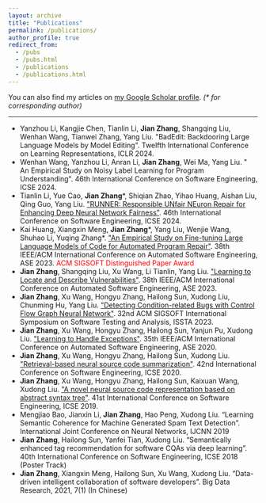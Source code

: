 ```yaml
---
layout: archive
title: "Publications"
permalink: /publications/
author_profile: true
redirect_from: 
  - /pubs
  - /pubs.html
  - /publications
  - /publications.html
---
```


You can also find my articles on <a href="https://scholar.google.com/citations?user=ki1y5TQAAAAJ&hl=en">my Google Scholar profile</a>. <i>(* for corresponding author)</i>

---
+ Yanzhou Li, Kangjie Chen, Tianlin Li, **Jian Zhang**, Shangqing Liu, Wenhan Wang, Tianwei Zhang, Yang Liu. "BadEdit: Backdooring Large Language Models by Model Editing". Twelfth International Conference on Learning Representations, ICLR 2024.
+ Wenhan Wang, Yanzhou Li, Anran Li, **Jian Zhang**, Wei Ma, Yang Liu. "	An Empirical Study on Noisy Label Learning for Program Understanding". 46th International Conference on Software Engineering, ICSE 2024.
+ Tianlin Li, Yue Cao, **Jian Zhang***, Shiqian Zhao, Yihao Huang, Aishan Liu, Qing Guo, Yang Liu. ["RUNNER: Responsible UNfair NEuron Repair for Enhancing Deep Neural Network Fairness"](http://zhangj111.github.io/files/ICSE24_RUNNER.pdf). 46th International Conference on Software Engineering, ICSE 2024.
+ Kai Huang, Xiangxin Meng, **Jian Zhang***, Yang Liu, Wenjie Wang, Shuhao Li, Yuqing Zhang*. ["An Empirical Study on Fine-tuning Large Language Models of Code for Automated Program Repair"](http://zhangj111.github.io/files/ASE23_APR_Study.pdf). 38th IEEE/ACM International Conference on Automated Software Engineering, ASE 2023. <font color="red">ACM SIGSOFT Distinguished Paper Award</font>
+ **Jian Zhang**, Shangqing Liu, Xu Wang, Li Tianlin, Yang Liu. ["Learning to Locate and Describe Vulnerabilities"](http://zhangj111.github.io/files/ASE23_VulTeller.pdf). 38th IEEE/ACM International Conference on Automated Software Engineering, ASE 2023.
+ **Jian Zhang**, Xu Wang, Hongyu Zhang, Hailong Sun, Xudong Liu, Chunming Hu, Yang Liu. ["Detecting Condition-related Bugs with Control Flow Graph Neural Network"](http://zhangj111.github.io/files/ISSTA23_CFGNN.pdf). 32nd ACM SIGSOFT International Symposium on Software Testing and Analysis, ISSTA 2023.
+ **Jian Zhang**, Xu Wang, Hongyu Zhang, Hailong Sun, Yanjun Pu, Xudong Liu. ["Learning to Handle Exceptions"](http://zhangj111.github.io/files/ASE20_Nexgen.pdf). 35th IEEE/ACM International Conference on Automated Software Engineering, ASE 2020.
+ **Jian Zhang**, Xu Wang, Hongyu Zhang, Hailong Sun, Xudong Liu. ["Retrieval-based neural source code summarization"](http://zhangj111.github.io/files/ICSE20_Rencos.pdf). 42nd International Conference on Software Engineering, ICSE 2020.
+ **Jian Zhang**, Xu Wang, Hongyu Zhang, Hailong Sun, Kaixuan Wang, Xudong Liu. ["A novel neural source code representation based on abstract syntax tree"](http://zhangj111.github.io/files/ICSE19_ASTNN.pdf). 41st International Conference on Software Engineering, ICSE 2019.
+ Mengjiao Bao, Jianxin Li, **Jian Zhang**, Hao Peng, Xudong Liu. “Learning Semantic Coherence for Machine Generated Spam Text Detection”. International Joint Conference on Neural Networks, IJCNN 2019
+ **Jian Zhang**, Hailong Sun, Yanfei Tian, Xudong Liu. “Semantically enhanced tag recommendation for software CQAs via deep learning”. 40th International Conference on Software Engineering, ICSE 2018 (Poster Track)
+ **Jian Zhang**, Xiangxin Meng, Hailong Sun, Xu Wang, Xudong Liu. “Data-driven intelligent collaboration of software developers”. Big Data Research, 2021, 7(1) (In Chinese)

